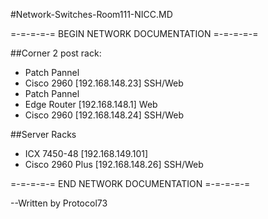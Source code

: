 #Network-Switches-Room111-NICC.MD

=-=-=-=-= BEGIN NETWORK DOCUMENTATION =-=-=-=-=

##Corner 2 post rack:
* Patch Pannel
* Cisco 2960 [192.168.148.23] SSH/Web
* Patch Pannel
* Edge Router [192.168.148.1] Web
* Cisco 2960 [192.168.148.24] SSH/Web

##Server Racks
* ICX 7450-48 [192.168.149.101]
* Cisco 2960 Plus [192.168.148.26] SSH/Web

=-=-=-=-= END NETWORK DOCUMENTATION =-=-=-=-=

--Written by Protocol73